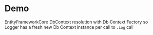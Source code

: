 # Demo

EntityFrameworkCore DbContext resolution with Db Context Factory so Logger has a fresh new Db Context instance per call to `.Log` call
